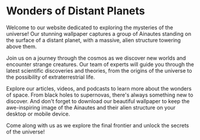 <!--font:Poppins-->

# Wonders of Distant Planets

Welcome to our website dedicated to exploring the mysteries of the universe! Our stunning wallpaper captures a group of Ainautes standing on the surface of a distant planet, with a massive, alien structure towering above them. 

Join us on a journey through the cosmos as we discover new worlds and encounter strange creatures. Our team of experts will guide you through the latest scientific discoveries and theories, from the origins of the universe to the possibility of extraterrestrial life.

Explore our articles, videos, and podcasts to learn more about the wonders of space. From black holes to supernovas, there's always something new to discover. And don't forget to download our beautiful wallpaper to keep the awe-inspiring image of the Ainautes and their alien structure on your desktop or mobile device. 

Come along with us as we explore the final frontier and unlock the secrets of the universe!

<!--

Write me markdown content of website with wallpaper:

"A group of Ainautes standing on the surface of a distant planet, with a massive, alien structure towering above them."

The header of the page should not be copy of the text but rather a real content of the website which is using this wallpaper.


---


# Discover the Wonders of Distant Planets

Welcome to our website dedicated to exploring the mysteries of the universe! Our stunning wallpaper captures a group of Ainautes standing on the surface of a distant planet, with a massive, alien structure towering above them. 

Join us on a journey through the cosmos as we discover new worlds and encounter strange creatures. Our team of experts will guide you through the latest scientific discoveries and theories, from the origins of the universe to the possibility of extraterrestrial life.

Explore our articles, videos, and podcasts to learn more about the wonders of space. From black holes to supernovas, there's always something new to discover. And don't forget to download our beautiful wallpaper to keep the awe-inspiring image of the Ainautes and their alien structure on your desktop or mobile device. 

Come along with us as we explore the final frontier and unlock the secrets of the universe!


---


Write me a Google font which is best fitting for the website.

Pick from the list:
- Lobster
- Cinzel
- Dancing Script
- Open Sans
- Orbitron
- Cormorant Garamond
- Futura
- Inter
- Great Vibes
- Alegreya
- Poppins
- Roboto
- Exo 2
- Raleway
- Lato
- Creepster
- Cabin
- Playfair Display
- IBM Plex Sans
- Barlow Condensed
- Cinzel Decorative
- Montserrat


Write just the font name nothing else.


---


Poppins

-->
